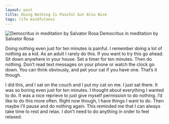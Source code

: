 ```yaml
---
layout: post
title: Doing Nothing Is Painful but Also Nice
tags: life mindfulness
---
```


![Democritus in meditation by Salvator Rosa](https://upload.wikimedia.org/wikipedia/commons/4/42/Print_%28BM_W%2C7.112%29.jpg "Democritus in meditation by Salvator Rosa")
Democritus in meditation by Salvator Rosa 

Doing nothing even just for ten minutes is painful. I remember doing a lot of nothing as a kid. As an adult I rarely do this. If you want to try this go ahead. Sit down anywhere in your house. Set a timer for ten minutes. Then do nothing. Don’t read text messages on your phone or watch the clock go down. You can think obviously, and pet your cat if you have one. That’s it though.

I did this, and I sat on the couch and I put my cat on me. I just sat there. It was so boring even just for ten minutes. I thought about everything I wanted to do. It was a nice reprieve to just give myself permission to do nothing. I’d like to do this more often. Right now though, I have things I want to do. Then maybe I’ll pause and do nothing again. This reminded me that I can always take time to rest and relax. I don’t need to do anything in order to feel relaxed.